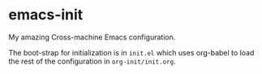# emacs-init

My amazing Cross-machine Emacs configuration.

The boot-strap for initialization is in `init.el` which uses org-babel to load
the rest of the configuration in `org-init/init.org`.
